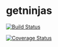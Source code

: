 # getninjas

[![Build Status](https://travis-ci.org/gustavoferrarigranero/getninjas.svg?branch=master)](https://travis-ci.org/gustavoferrarigranero/getninjas)

[![Coverage Status](https://coveralls.io/repos/gustavoferrarigranero/getninjas/badge.svg?branch=master)](https://coveralls.io/r/gustavoferrarigranero/getninjas?branch=master)
